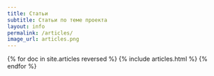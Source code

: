 ```yaml
---
title: Статьи
subtitle: Статьи по теме проекта
layout: info
permalink: /articles/
image_url: articles.png
---
```

<div>   
  {% for doc in site.articles reversed %}  
    {% include articles.html %}
  {% endfor %}
</div>

